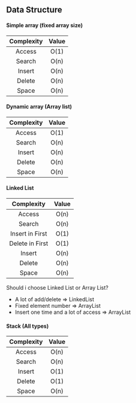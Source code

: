 ## Data Structure

#### Simple array (fixed array size)
| Complexity | Value |
|:------:|:---------:|
| Access | O(1) |
| Search | O(n) |
| Insert | O(n) |
| Delete | O(n) |
| Space  | O(n) |

#### Dynamic array (Array list)
| Complexity | Value |
|:------:|:---------:|
| Access | O(1) |
| Search | O(n) |
| Insert | O(n) |
| Delete | O(n) |
| Space  | O(n) |

#### Linked List
| Complexity | Value |
|:------:|:---------:|
| Access | O(n) |
| Search | O(n) |
| Insert in First | O(1) |
| Delete in First | O(1) |
| Insert | O(n) |
| Delete | O(n) |
| Space  | O(n) |

Should i choose Linked List or Array List?
* A lot of add/delete => LinkedList
* Fixed element number => ArrayList
* Insert one time and a lot of access => ArrayList

#### Stack (All types)
| Complexity | Value |
|:------:|:---------:|
| Access | O(n) |
| Search | O(n) |
| Insert | O(1) |
| Delete | O(1) |
| Space  | O(n) |
